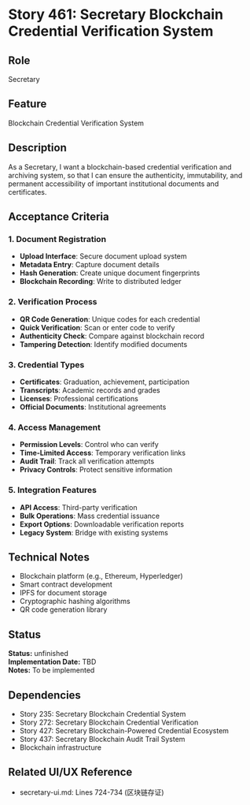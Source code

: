 # Story 461: Secretary Blockchain Credential Verification System

## Role
Secretary

## Feature
Blockchain Credential Verification System

## Description
As a Secretary, I want a blockchain-based credential verification and archiving system, so that I can ensure the authenticity, immutability, and permanent accessibility of important institutional documents and certificates.

## Acceptance Criteria

### 1. Document Registration
- **Upload Interface**: Secure document upload system
- **Metadata Entry**: Capture document details
- **Hash Generation**: Create unique document fingerprints
- **Blockchain Recording**: Write to distributed ledger

### 2. Verification Process
- **QR Code Generation**: Unique codes for each credential
- **Quick Verification**: Scan or enter code to verify
- **Authenticity Check**: Compare against blockchain record
- **Tampering Detection**: Identify modified documents

### 3. Credential Types
- **Certificates**: Graduation, achievement, participation
- **Transcripts**: Academic records and grades
- **Licenses**: Professional certifications
- **Official Documents**: Institutional agreements

### 4. Access Management
- **Permission Levels**: Control who can verify
- **Time-Limited Access**: Temporary verification links
- **Audit Trail**: Track all verification attempts
- **Privacy Controls**: Protect sensitive information

### 5. Integration Features
- **API Access**: Third-party verification
- **Bulk Operations**: Mass credential issuance
- **Export Options**: Downloadable verification reports
- **Legacy System**: Bridge with existing systems

## Technical Notes
- Blockchain platform (e.g., Ethereum, Hyperledger)
- Smart contract development
- IPFS for document storage
- Cryptographic hashing algorithms
- QR code generation library


## Status
**Status:** unfinished  
**Implementation Date:** TBD  
**Notes:** To be implemented
## Dependencies
- Story 235: Secretary Blockchain Credential System
- Story 272: Secretary Blockchain Credential Verification
- Story 427: Secretary Blockchain-Powered Credential Ecosystem
- Story 437: Secretary Blockchain Audit Trail System
- Blockchain infrastructure

## Related UI/UX Reference
- secretary-ui.md: Lines 724-734 (区块链存证)